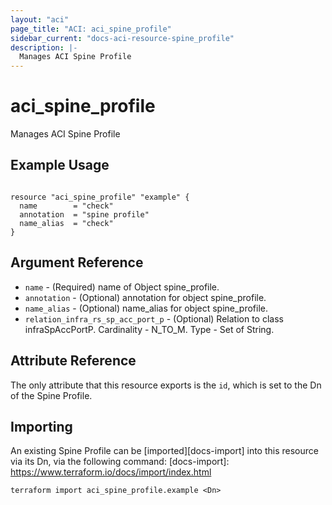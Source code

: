 ```yaml
---
layout: "aci"
page_title: "ACI: aci_spine_profile"
sidebar_current: "docs-aci-resource-spine_profile"
description: |-
  Manages ACI Spine Profile
---
```


# aci_spine_profile #
Manages ACI Spine Profile

## Example Usage ##

```hcl

resource "aci_spine_profile" "example" {
  name        = "check"
  annotation  = "spine profile"
  name_alias  = "check"
}

```


## Argument Reference ##
* `name` - (Required) name of Object spine_profile.
* `annotation` - (Optional) annotation for object spine_profile.
* `name_alias` - (Optional) name_alias for object spine_profile.
* `relation_infra_rs_sp_acc_port_p` - (Optional) Relation to class infraSpAccPortP. Cardinality - N_TO_M. Type - Set of String.
                


## Attribute Reference

The only attribute that this resource exports is the `id`, which is set to the
Dn of the Spine Profile.

## Importing ##

An existing Spine Profile can be [imported][docs-import] into this resource via its Dn, via the following command:
[docs-import]: https://www.terraform.io/docs/import/index.html

```
terraform import aci_spine_profile.example <Dn>
```